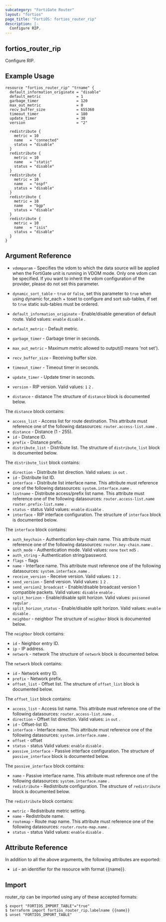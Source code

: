 ```yaml
---
subcategory: "FortiGate Router"
layout: "fortios"
page_title: "FortiOS: fortios_router_rip"
description: |-
  Configure RIP.
---
```


## fortios_router_rip
Configure RIP.
## Example Usage

```hcl
resource "fortios_router_rip" "trname" {
  default_information_originate = "disable"
  default_metric                = 1
  garbage_timer                 = 120
  max_out_metric                = 0
  recv_buffer_size              = 655360
  timeout_timer                 = 180
  update_timer                  = 30
  version                       = "2"

  redistribute {
    metric = 10
    name   = "connected"
    status = "disable"
  }
  redistribute {
    metric = 10
    name   = "static"
    status = "disable"
  }
  redistribute {
    metric = 10
    name   = "ospf"
    status = "disable"
  }
  redistribute {
    metric = 10
    name   = "bgp"
    status = "disable"
  }
  redistribute {
    metric = 10
    name   = "isis"
    status = "disable"
  }
}
```

## Argument Reference
* `vdomparam` - Specifies the vdom to which the data source will be applied when the FortiGate unit is running in VDOM mode. Only one vdom can be specified. If you want to inherit the vdom configuration of the provider, please do not set this parameter.
* `dynamic_sort_table` - `true` or `false`, set this parameter to `true` when using dynamic for_each + toset to configure and sort sub-tables, if set to `true` static sub-tables must be ordered.

* `default_information_originate` - Enable/disable generation of default route. Valid values: `enable` `disable` .
* `default_metric` - Default metric.
* `garbage_timer` - Garbage timer in seconds.
* `max_out_metric` - Maximum metric allowed to output(0 means 'not set').
* `recv_buffer_size` - Receiving buffer size.
* `timeout_timer` - Timeout timer in seconds.
* `update_timer` - Update timer in seconds.
* `version` - RIP version. Valid values: `1` `2` .
* `distance` - distance The structure of `distance` block is documented below.

The `distance` block contains:

* `access_list` - Access list for route destination. This attribute must reference one of the following datasources: `router.access-list.name` .
* `distance` - Distance (1 - 255).
* `id` - Distance ID.
* `prefix` - Distance prefix.
* `distribute_list` - Distribute list. The structure of `distribute_list` block is documented below.

The `distribute_list` block contains:

* `direction` - Distribute list direction. Valid values: `in` `out` .
* `id` - Distribute list ID.
* `interface` - Distribute list interface name. This attribute must reference one of the following datasources: `system.interface.name` .
* `listname` - Distribute access/prefix list name. This attribute must reference one of the following datasources: `router.access-list.name` `router.prefix-list.name` .
* `status` - status Valid values: `enable` `disable` .
* `interface` - RIP interface configuration. The structure of `interface` block is documented below.

The `interface` block contains:

* `auth_keychain` - Authentication key-chain name. This attribute must reference one of the following datasources: `router.key-chain.name` .
* `auth_mode` - Authentication mode. Valid values: `none` `text` `md5` .
* `auth_string` - Authentication string/password.
* `flags` - flags
* `name` - Interface name. This attribute must reference one of the following datasources: `system.interface.name` .
* `receive_version` - Receive version. Valid values: `1` `2` .
* `send_version` - Send version. Valid values: `1` `2` .
* `send_version2_broadcast` - Enable/disable broadcast version 1 compatible packets. Valid values: `disable` `enable` .
* `split_horizon` - Enable/disable split horizon. Valid values: `poisoned` `regular` .
* `split_horizon_status` - Enable/disable split horizon. Valid values: `enable` `disable` .
* `neighbor` - neighbor The structure of `neighbor` block is documented below.

The `neighbor` block contains:

* `id` - Neighbor entry ID.
* `ip` - IP address.
* `network` - network The structure of `network` block is documented below.

The `network` block contains:

* `id` - Network entry ID.
* `prefix` - Network prefix.
* `offset_list` - Offset list. The structure of `offset_list` block is documented below.

The `offset_list` block contains:

* `access_list` - Access list name. This attribute must reference one of the following datasources: `router.access-list.name` .
* `direction` - Offset list direction. Valid values: `in` `out` .
* `id` - Offset-list ID.
* `interface` - Interface name. This attribute must reference one of the following datasources: `system.interface.name` .
* `offset` - offset
* `status` - status Valid values: `enable` `disable` .
* `passive_interface` - Passive interface configuration. The structure of `passive_interface` block is documented below.

The `passive_interface` block contains:

* `name` - Passive interface name. This attribute must reference one of the following datasources: `system.interface.name` .
* `redistribute` - Redistribute configuration. The structure of `redistribute` block is documented below.

The `redistribute` block contains:

* `metric` - Redistribute metric setting.
* `name` - Redistribute name.
* `routemap` - Route map name. This attribute must reference one of the following datasources: `router.route-map.name` .
* `status` - status Valid values: `enable` `disable` .

## Attribute Reference

In addition to all the above arguments, the following attributes are exported:
* `id` - an identifier for the resource with format {{name}}.

## Import

router_rip can be imported using any of these accepted formats:
```
$ export "FORTIOS_IMPORT_TABLE"="true"
$ terraform import fortios_router_rip.labelname {{name}}
$ unset "FORTIOS_IMPORT_TABLE"
```
